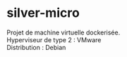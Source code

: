 # silver-micro
Projet de machine virtuelle dockerisée.   
Hyperviseur de type 2 : VMware  
Distribution : Debian  




